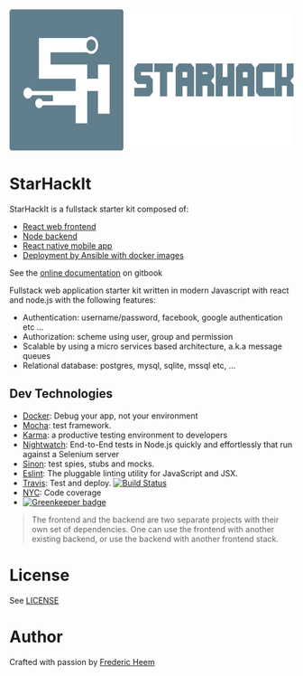 <img alt="Starhack" src="./client/src/app_public/landing/img/starhackit-logo-text.png" height="250">

StarHackIt
==========
StarHackIt is a fullstack starter kit composed of:

* [React web frontend](client/README.md)
* [Node backend](server/README.md)
* [React native mobile app ](mobile/README.md)
* [Deployment by Ansible with docker images](deploy/playbook/README.md)

See the [online documentation](https://fredericheem.gitbook.io/starhackit/) on gitbook

Fullstack web application starter kit written in modern Javascript with react and node.js with the following features:

* Authentication: username/password, facebook, google authentication etc ...
* Authorization: scheme using user, group and permission  
* Scalable by using a micro services based architecture, a.k.a message queues
* Relational database: postgres, mysql, sqlite, mssql etc, ...
  
## Dev Technologies

* [Docker](https://www.docker.com/): Debug your app, not your environment
* [Mocha](http://mochajs.org/): test framework.
* [Karma](https://karma-runner.github.io): a productive testing environment to developers
* [Nightwatch](http://nightwatchjs.org/): End-to-End tests in Node.js quickly and effortlessly that run against a Selenium server
* [Sinon](http://sinonjs.org/): test spies, stubs and mocks.
* [Eslint](http://eslint.org/): The pluggable linting utility for JavaScript and JSX.
* [Travis](https://travis-ci.org/): Test and deploy. [![Build Status](https://travis-ci.org/FredericHeem/starhackit.svg?branch=master)](https://travis-ci.org/FredericHeem/starhackit)
* [NYC](https://github.com/istanbuljs/nyc): Code coverage
*  [![Greenkeeper badge](https://badges.greenkeeper.io/FredericHeem/starhackit.svg)](https://greenkeeper.io/)
  

> The frontend and the backend are two separate projects with their own set of dependencies. One can use the frontend with another existing backend, or use the backend with another frontend stack.

# License

See [LICENSE](LICENSE)

# Author

Crafted with passion by [Frederic Heem](https://github.com/FredericHeem)
